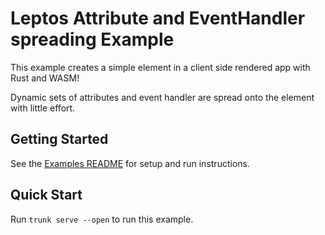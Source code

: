 # Leptos Attribute and EventHandler spreading Example

This example creates a simple element in a client side rendered app with Rust and WASM!

Dynamic sets of attributes and event handler are spread onto the element with little effort.

## Getting Started

See the [Examples README](../README.md) for setup and run instructions.

## Quick Start

Run `trunk serve --open` to run this example.
